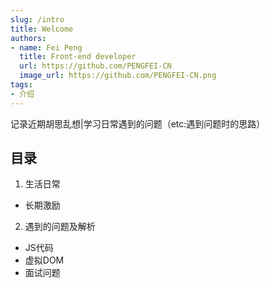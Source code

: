 ```yaml
---
slug: /intro
title: Welcome
authors:
- name: Fei Peng
  title: Front-end developer
  url: https://github.com/PENGFEI-CN
  image_url: https://github.com/PENGFEI-CN.png
tags:
- 介绍
---
```


记录近期胡思乱想|学习日常遇到的问题（etc:遇到问题时的思路）

## 目录
1. 生活日常
  + 长期激励
2. 遇到的问题及解析
  + JS代码
  + 虚拟DOM
  + 面试问题


